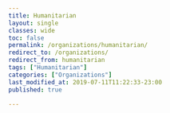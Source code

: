 ```yaml
---
title: Humanitarian 
layout: single
classes: wide
toc: false
permalink: /organizations/humanitarian/
redirect_to: /organizations/
redirect_from: humanitarian
tags: ["Humanitarian"]
categories: ["Organizations"]
last_modified_at: 2019-07-11T11:22:33-23:00
published: true

---
```


